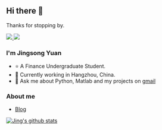 ## Hi there 👋

   Thanks for stopping by.

<a href="https://github.com/learnerjunjun">
  <img src="https://img.shields.io/github/followers/learnerjunjun">
</a>
<a href="https://github.com/learnerjunjun">
   <img src="https://komarev.com/ghpvc/?username=learnerjunjun">
</a>

### I'm Jingsong Yuan

- ⭐ A Finance Undergraduate Student.
- 🌱 Currently working in Hangzhou, China.
- 💬 Ask me about Python, Matlab and my projects on [gmail](mailto:vyuan217@gmail.com)
### About me
- [Blog](https://jingvc.com/)

[![Jing's github stats](https://github-readme-stats.vercel.app/api?username=learnerjunjun)](https://github.com/anuraghazra/github-readme-stats)


